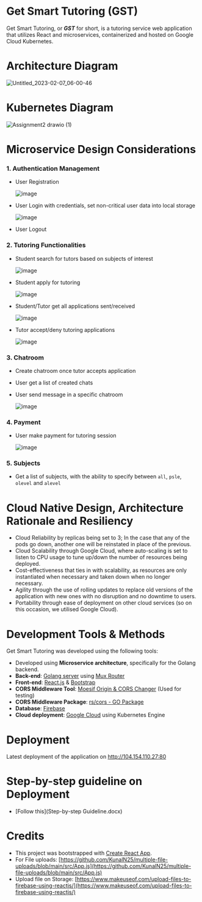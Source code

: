 # Get Smart Tutoring (GST)

Get Smart Tutoring, or _**GST**_ for short, is a tutoring service web application that utilizes React and microservices, containerized and hosted on Google Cloud Kubernetes. 

# Architecture Diagram 

![Untitled_2023-02-07_06-00-46](https://user-images.githubusercontent.com/73156798/217161530-b8a4b3f1-0547-4ae8-8456-e4ff595b9bde.png)

# Kubernetes Diagram

![Assignment2 drawio (1)](https://user-images.githubusercontent.com/73086331/217268101-eff4e2e2-6992-48b6-bfe9-828c7da2f3f5.png)

# Microservice Design Considerations
### 1. Authentication Management
- User Registration

  ![image](https://user-images.githubusercontent.com/73156798/216923148-bbe91320-07d9-4b09-b81a-f4f6755a455c.png)
  
- User Login with credentials, set non-critical user data into local storage

  ![image](https://user-images.githubusercontent.com/73156798/216917763-783e3d68-a48f-4cb5-82cd-28171714d17f.png)
  
- User Logout
### 2. Tutoring Functionalities
- Student search for tutors based on subjects of interest

  ![image](https://user-images.githubusercontent.com/73156798/216924054-70069754-eeae-4a8e-a387-3237c4570290.png)


- Student apply for tutoring

  ![image](https://user-images.githubusercontent.com/73156798/216925103-f392a524-1385-4979-a603-a33e24cd69ec.png)


- Student/Tutor get all applications sent/received

  ![image](https://user-images.githubusercontent.com/73156798/216925473-07b032f0-8ad8-49d9-9946-c4ea027f303a.png)


- Tutor accept/deny tutoring applications

  ![image](https://user-images.githubusercontent.com/73156798/216925695-76be51b4-cc82-4ee6-9bc8-f3c2f0c4db78.png)


### 3. Chatroom 
- Create chatroom once tutor accepts application
- User get a list of created chats
- User send message in a specific chatroom

  ![image](https://user-images.githubusercontent.com/73156798/216926693-eb2b41ce-7ff3-4787-b502-5e78766a0661.png)

### 4. Payment
- User make payment for tutoring session

  ![image](https://user-images.githubusercontent.com/73156798/216927211-5ab436a1-7dae-4df8-aeaa-5d9678dedb57.png)

### 5. Subjects
- Get a list of subjects, with the ability to specify between `all`, `psle`, `olevel` and `alevel`

# Cloud Native Design, Architecture Rationale and Resiliency

- Cloud Reliability by replicas being set to 3; In the case that any of the pods go down, another one will be reinstated in place of the previous.
- Cloud Scalability through Google Cloud, where auto-scaling is set to listen to CPU usage to tune up/down the number of resources being deployed.
- Cost-effectiveness that ties in with scalability, as resources are only instantiated when necessary and taken down when no longer necessary.
- Agility through the use of rolling updates to replace old versions of the application with new ones with no disruption and no downtime to users.
- Portability through ease of deployment on other cloud services (so on this occasion, we utilised Google Cloud).

# Development Tools & Methods
Get Smart Tutoring was developed using the following tools:
- Developed using **Microservice architecture**, specifically for the Golang backend.
- **Back-end**: [Golang server](https://go.dev/) using [Mux Router](https://github.com/gorilla/mux)
- **Front-end**: [React.js](https://reactjs.org/) & 
             [Bootstrap](https://getbootstrap.com/)
- **CORS Middleware Tool**: [Moesif Origin & CORS Changer](https://chrome.google.com/webstore/detail/moesif-origin-cors-change/digfbfaphojjndkpccljibejjbppifbc) (Used for testing)
- **CORS Middleware Package**: [rs/cors - GO Package](https://github.com/rs/cors)
- **Database**: [Firebase](https://firebase.google.com)
- **Cloud deployment**: [Google Cloud](https://cloud.google.com) using Kubernetes Engine

# Deployment
Latest deployment of the application on [http://104.154.110.27:80 ](http://104.154.110.27:80)

# Step-by-step guideline on Deployment
- [Follow this](Step-by-step Guideline.docx)


# Credits
- This project was bootstrapped with [Create React App](https://github.com/facebook/create-react-app).
- For File uploads: [https://github.com/KunalN25/multiple-file-uploads/blob/main/src/App.js](https://github.com/KunalN25/multiple-file-uploads/blob/main/src/App.js)
- Upload file on Storage: [https://www.makeuseof.com/upload-files-to-firebase-using-reactjs/](https://www.makeuseof.com/upload-files-to-firebase-using-reactjs/)

